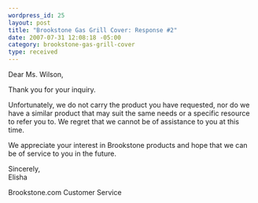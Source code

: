 ```yaml
--- 
wordpress_id: 25
layout: post
title: "Brookstone Gas Grill Cover: Response #2"
date: 2007-07-31 12:08:18 -05:00
category: brookstone-gas-grill-cover
type: received
---
```

Dear Ms. Wilson,

Thank you for your inquiry.

Unfortunately, we do not carry the product you have requested, nor do we have a similar product that may suit the same needs or a specific resource to refer you to. We regret that we cannot be of assistance to you at this time.

We appreciate your interest in Brookstone products and hope that we can be of service to you in the future.

Sincerely,  
Elisha

Brookstone.com Customer Service
